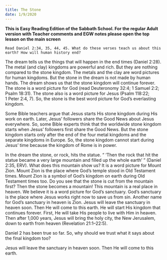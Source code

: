 ```yaml
---
title: The Stone
date: 1/9/2020
---
```


 **This is Easy Reading Edition of the Sabbath School. For the regular Adult version with Teacher comments and EGW notes please open the top lesson on the main screen** 

`Read Daniel 2:34, 35, 44, 45. What do these verses teach us about this earth? How will human history end?`

The dream tells us the things that will happen in the end times (Daniel 2:28). The metal (and clay) kingdoms are powerful and rich. But they are nothing compared to the stone kingdom. The metals and the clay are word pictures for human kingdoms. But the stone in the dream is not made by human hands. The dream shows us that the stone kingdom will continue forever. The stone is a word picture for God (read Deuteronomy 32:4; 1 Samuel 2:2; Psalm 18:31). The stone also is a word picture for Jesus (Psalm 118:22; 1 Peter 2:4, 7). So, the stone is the best word picture for God’s everlasting kingdom.

Some Bible teachers argue that Jesus starts His stone kingdom during His work on earth. Later, Jesus’ followers share the Good News about Jesus everywhere. So, some Bible experts think that the worldwide stone kingdom starts when Jesus’ followers first share the Good News. But the stone kingdom starts only after the end of the four metal kingdoms and the separate kingdoms in Europe. So, the stone kingdom cannot start during Jesus’ time because the kingdom of Rome is in power.

In the dream the stone, or rock, hits the statue. “ ‘Then the rock that hit the statue became a very large mountain and filled up the whole earth’ ” (Daniel 2:35, ERV). What does this mountain show us? It is a word picture for Mount Zion. Mount Zion is the place where God’s temple stood in Old Testament times. Mount Zion is a symbol of God’s kingdom on earth during Old Testament times too. Do you see that the stone is cut from the mountain first? Then the stone becomes a mountain! This mountain is a real place in heaven. We believe it is a word picture for God’s sanctuary. God’s sanctuary is the place where Jesus works right now to save us from sin. Another name for God’s sanctuary in heaven is Zion. Jesus will leave the sanctuary in heaven soon. Then He will come to this earth. He will start His kingdom that continues forever. First, He will take His people to live with Him in heaven. Then after 1,000 years, Jesus will bring the holy city, the New Jerusalem, down to earth from heaven (Revelation 21:1–22:5).

Daniel 2 has been true so far. So, why should we trust what it says about the final kingdom too?

Jesus will leave the sanctuary in heaven soon. Then He will come to this earth.
